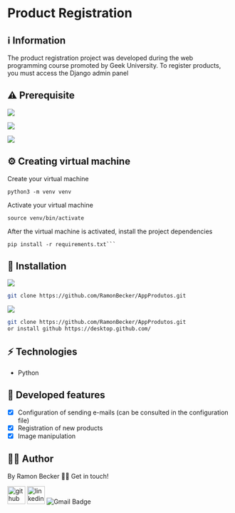 # Product Registration
## :information_source: Information 

The product registration project was developed during the web programming course promoted by Geek University. To register products, you must access the Django admin panel


## ⚠️ Prerequisite

![](https://img.shields.io/badge/Python-3776AB?style=for-the-badge&logo=python&logoColor=white)

![](https://img.shields.io/badge/Django-092E20?style=for-the-badge&logo=django&logoColor=white)

![](https://img.shields.io/badge/MySQL-00000F?style=for-the-badge&logo=mysql&logoColor=white)

## ⚙️ Creating virtual machine

Create your virtual machine
```
python3 -m venv venv
```
Activate your virtual machine
```
source venv/bin/activate
```
After the virtual machine is activated, install the project dependencies
```
pip install -r requirements.txt```
```



## :rocket: Installation

![](https://img.shields.io/badge/Linux-FCC624?style=for-the-badge&logo=linux&logoColor=black)

```sh
git clone https://github.com/RamonBecker/AppProdutos.git
```

![](https://img.shields.io/badge/Windows-0078D6?style=for-the-badge&logo=windows&logoColor=white)


```sh
git clone https://github.com/RamonBecker/AppProdutos.git
or install github https://desktop.github.com/ 

```

## :zap: Technologies	

- Python



## :memo: Developed features

- [x] Configuration of sending e-mails (can be consulted in the configuration file)
- [x] Registration of new products
- [x] Image manipulation

## :technologist:	 Author

By Ramon Becker 👋🏽 Get in touch!



[<img src='https://cdn.jsdelivr.net/npm/simple-icons@3.0.1/icons/github.svg' alt='github' height='40'>](https://github.com/RamonBecker)  [<img src='https://cdn.jsdelivr.net/npm/simple-icons@3.0.1/icons/linkedin.svg' alt='linkedin' height='40'>](https://www.linkedin.com/in/https://www.linkedin.com/in/ramon-becker-da-silva-96b81b141//)
![Gmail Badge](https://img.shields.io/badge/-ramonbecker68@gmail.com-c14438?style=flat-square&logo=Gmail&logoColor=white&link=mailto:ramonbecker68@gmail.com)



